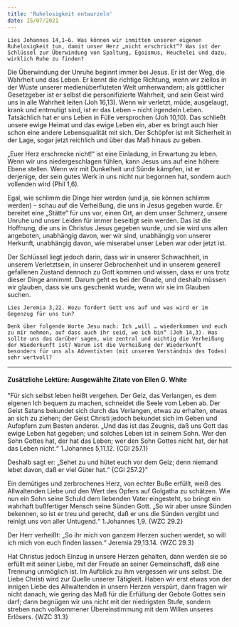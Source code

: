 ```yaml
---
title: 'Ruhelosigkeit entwurzeln'
date: 15/07/2021
---
```


`Lies Johannes 14,1–6. Was können wir inmitten unserer eigenen Ruhelosigkeit tun, damit unser Herz „nicht erschrickt“? Was ist der Schlüssel zur Überwindung von Spaltung, Egoismus, Heuchelei und dazu, wirklich Ruhe zu finden?`

Die Überwindung der Unruhe beginnt immer bei Jesus. Er ist der Weg, die Wahrheit und das Leben. Er kennt die richtige Richtung, wenn wir ziellos in der Wüste unserer medienüberfluteten Welt umherwandern; als göttlicher Gesetzgeber ist er selbst die personifizierte Wahrheit, und sein Geist wird uns in alle Wahrheit leiten (Joh 16,13). Wenn wir verletzt, müde, ausgelaugt, krank und entmutigt sind, ist er das Leben – nicht irgendein Leben. Tatsächlich hat er uns Leben in Fülle versprochen (Joh 10,10). Das schließt unsere ewige Heimat und das ewige Leben ein, aber es bringt auch hier schon eine andere Lebensqualität mit sich. Der Schöpfer ist mit Sicherheit in der Lage, sogar jetzt reichlich und über das Maß hinaus zu geben.

„Euer Herz erschrecke nicht!“ ist eine Einladung, in Erwartung zu leben. Wenn wir uns niedergeschlagen fühlen, kann Jesus uns auf eine höhere Ebene stellen. Wenn wir mit Dunkelheit und Sünde kämpfen, ist er derjenige, der sein gutes Werk in uns nicht nur begonnen hat, sondern auch vollenden wird (Phil 1,6).

Egal, wie schlimm die Dinge hier werden (und ja, sie können schlimm werden) – schau auf die Verheißung, die uns in Jesus gegeben wurde. Er bereitet eine „Stätte“ für uns vor, einen Ort, an dem unser Schmerz, unsere Unruhe und unser Leiden für immer beseitigt sein werden. Das ist die Hoffnung, die uns in Christus Jesus gegeben wurde, und sie wird uns allen angeboten, unabhängig davon, wer wir sind, unabhängig von unserer Herkunft, unabhängig davon, wie miserabel unser Leben war oder jetzt ist.

Der Schlüssel liegt jedoch darin, dass wir in unserer Schwachheit, in unserem Verletztsein, in unserer Gebrochenheit und in unserem generell gefallenen Zustand dennoch zu Gott kommen und wissen, dass er uns trotz dieser Dinge annimmt. Darum geht es bei der Gnade, und deshalb müssen wir glauben, dass sie uns geschenkt wurde, wenn wir sie im Glauben suchen.

`Lies Jeremia 3,22. Wozu fordert Gott uns auf und was wird er im Gegenzug für uns tun?`

`Denk über folgende Worte Jesu nach: Ich „will … wiederkommen und euch zu mir nehmen, auf dass auch ihr seid, wo ich bin“ (Joh 14,3). Was sollte uns das darüber sagen, wie zentral und wichtig die Verheißung der Wiederkunft ist? Warum ist die Verheißung der Wiederkunft besonders für uns als Adventisten (mit unserem Verständnis des Todes) sehr wertvoll?`

---

#### Zusätzliche Lektüre: Ausgewählte Zitate von Ellen G. White

"Für sich selbst leben heißt vergehen. Der Geiz, das Verlangen, es dem eigenen Ich bequem zu machen, schneidet die Seele vom Leben ab. Der Geist Satans bekundet sich durch das Verlangen, etwas zu erhalten, etwas an sich zu ziehen; der Geist Christi jedoch bekundet sich im Geben und Aufopfern zum Besten anderer. „Und das ist das Zeugnis, daß uns Gott das ewige Leben hat gegeben; und solches Leben ist in seinem Sohn. Wer den Sohn Gottes hat, der hat das Leben; wer den Sohn Gottes nicht hat, der hat das Leben nicht.“ 1.Johannes 5,11.12. {CGl 257.1}

Deshalb sagt er: „Sehet zu und hütet euch vor dem Geiz; denn niemand lebet davon, daß er viel Güter hat.“ {CGl 257.2}"

Ein demütiges und zerbrochenes Herz, von echter Buße erfüllt, weiß des Allwaltenden Liebe und den Wert des Opfers auf Golgatha zu schätzen. Wie nun ein Sohn seine Schuld dem liebenden Vater eingesteht, so bringt ein wahrhaft bußfertiger Mensch seine Sünden Gott. „So wir aber unsre Sünden bekennen, so ist er treu und gerecht, daß er uns die Sünden vergibt und reinigt uns von aller Untugend.“ 1.Johannes 1,9. {WZC 29.2}

Der Herr verheißt: „So ihr mich von ganzem Herzen suchen werdet, so will ich mich von euch finden lassen.“ Jeremia 29,13.14. {WZC 29.3}

Hat Christus jedoch Einzug in unsere Herzen gehalten, dann werden sie so erfüllt mit seiner Liebe, mit der Freude an seiner Gemeinschaft, daß eine Trennung unmöglich ist. Im Aufblick zu ihm vergessen wir uns selbst. Die Liebe Christi wird zur Quelle unserer Tätigkeit. Haben wir erst etwas von der innigen Liebe des Allwaltenden in unsern Herzen verspürt, dann fragen wir nicht danach, wie gering das Maß für die Erfüllung der Gebote Gottes sein darf; dann begnügen wir uns nicht mit der niedrigsten Stufe, sondern streben nach vollkommener Übereinstimmung mit dem Willen unseres Erlösers. {WZC 31.3}